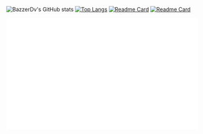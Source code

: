  <thead>

![BazzerDv's GitHub stats](https://github-readme-stats.vercel.app/api?username=BazzerDv&include_all_commits=true&custom_title=%E2%9A%A1%20BazzerDv%27s%20Github%20Stats&border_color=000000&bg_color=-60,000000,000370,000000&title_color=b026ff&text_color=fefefe&icon_color=b026ff&show_icons=true)
[![Top Langs](https://github-readme-stats.vercel.app/api/top-langs/?username=BazzerDv&bg_color=-60,000000,000370,000000&title_color=b026ff&text_color=fefefe)](https://github.com/BazzerDv)
[![Readme Card](https://github-readme-stats.vercel.app/api/pin/?username=QuickClickGame&repo=quickclick&bg_color=-60,000000,000370,000000&title_color=b026ff&text_color=fefefe)](https://github.com/QuickClickGame/quickclick)
[![Readme Card](https://github-readme-stats.vercel.app/api/pin/?username=BazzerDv&repo=asciiverse&bg_color=-60,000000,000370,000000&title_color=b026ff&text_color=fefefe)](https://github.com/BazzerDv/asciiverse)

[![Stats](https://raw.githubusercontent.com/BazzerDv/github-stats/master/generated/languages.svg)](https://github/com/BazzerDv)

</thead>

<!---
- 👋 Hi, I’m @BazzerDv

- 👀 I’m interested in coding and don't worry, sport

- 🌱 I’m currently learning javascript and html

- 💞️ I’m looking to collaborate on a html game with ascii art

- 📫 How to reach me: bazzerdv@gmail.com  P.S. I may not always be able to reply immediately
--->
<!---
BazzerDv/BazzerDv is a ✨ special ✨ repository because its `README.md` (this file) appears on your GitHub profile.
You can click the Preview link to take a look at your changes.
--->
